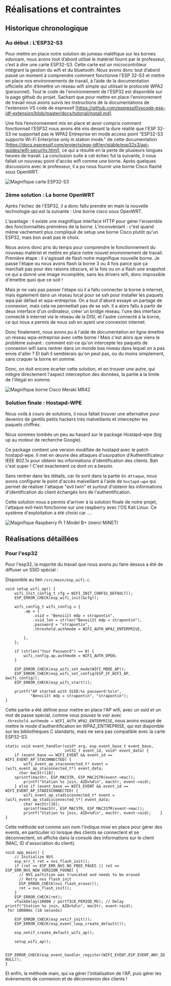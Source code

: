 # Réalisations et contraintes

## Historique chronologique

### Au début : L'ESP32-S3

Pour mettre en place notre solution de jumeau maléfique sur les bornes eduroam, nous avons tout d’abord utilisé le matériel fourni par le professeur, c’est à dire une carte ESP32-S3. Cette carte est un microcontrôleur intégrant la gestion du wifi et du bluetooth. Nous avons donc tout d’abord passé un moment à comprendre comment fonctionne l'ESP 32-S3 et mettre en place nos environnements de travail, à l’aide de la documentation officielle afin d’émettre un réseau wifi simple qui utilisait le protocole WPA2 (personnel). Tout le code de l'environnement de l'ESP32 est disponible sur la page github du projet. Sachant que pour mettre en place l'environement de travail nous avons suivis les instructions de la documentations de l'extension VS code de espressif [https://github.com/espressif/vscode-esp-idf-extension/blob/master/docs/tutorial/install.md].

Une fois l’environnement mis en place et avoir compris comment fonctionnait l’ESP32 nous avons été mis devant la dure réalité que l'ESP 32-S3 ne supportait pas le WPA2 Entreprise en mode access point "ESP32-S3 supports Wi-Fi Enterprise only in station mode." de cette documentation [https://docs.espressif.com/projects/esp-idf/en/stable/esp32s3/api-guides/wifi-security.html], ce qui a résulté en la perte de plusieurs longues heures de travail. La conclusion suite à cet échec fut la suivante, il nous fallait un nouveau point d'accès wifi comme une borne. Après quelques discussions avec le professeur, il a pu nous fournir une borne Cisco flashé sous OpenWRT.
    
![Magnifique carte ESP32-S3](files/esp32-S3.jpg)

### 2ème solution : La borne OpenWRT

Après l'échec de l'ESP32, il a donc fallu prendre en main la nouvelle technologie qui est la suivante : Une borne cisco sous OpenWRT.

L'avantage : il existe une magnifique interface HTTP pour gérer l'ensemble des fonctionnalités premières de la borne.
L'inconvéniant : c'est quand même vachement plus compliqué de setup une borne Cisco plutôt qu'un ESP32, mais bon avait pas le choix.

Nous avons donc pris du temps pour comprendre le fonctionnement du nouveau matériel et mettre en place notre nouvel environnement de travail. Première étape : il s'agissait de flash notre magnifique nouvelle borne. Je passe l'étape ou nous avons flash la borne 3 ou 4 fois parce que ça marchait pas pour des raisons obscurs, et la fois ou on a flash une snapshot ce qui a donné une image incomplète, sans les drivers wifi, donc impossible d'émettre quoi que ce soit !

Mais je ne vais pas passer l'étape où il a fallu connecter la borne à internet, mais également dans un réseau local pour se ssh pour installer les paquets wpa par défaut et wpa-entreprise. On a tout d'abord essayé un partage de connexion, mais cela ne permettait pas de se ssh. Il a alors fallu à partir de deux interface d'un ordinateur, créer un bridge réseau, l'une des interface connecté à internet via le réseau de la DISI, et l'autre connecté à la borne, ce qui nous a permis de nous ssh en ayant une connexion internet.

Donc finalement, nous avons pu à l'aide de documentation en ligne émettre un réseau wpa-entreprise avec cette borne ! Mais c'est alors que viens le problème suivant : comment est-ce qu'on intercepte les paquets de connexion wifi sans rentrer dans un monde bas niveau dans lequel on a pas envie d'aller ? Et bah il semblerais qu'on peut pas, ou du moins simplement, sans craquer la borne en somme.

Donc, on doit encore écarter cette solution, et en trouver une autre, qui intègre directement l'aspect interception des données, la partie à la limite de l'illégal en somme.

![Magnifique borne Cisco Meraki MR42](files/meraki-mr42.jpg)


### Solution finale : Hostapd-WPE

Nous voilà à cours de solutions, il nous fallait trouver une alternative pour devenirs de gentils petits hackers très malveillants et intercepter les paquets chiffrés. 

Nous sommes tombés un peu au hasard sur le package Hostapd-wpe (big up au moteur de recherche Google).

Ce package contient une version modifiée de hostapd avec le patch hostapd-wpe. Il met en œuvre des attaques d'usurpation d'Authentificateur IEEE 802.1x pour obtenir les informations d'identification des clients. Bah c'est super ! C'est exactement ce dont on a besoin.

Sans rentrer dans les détails, car ils sont dans la partie `03-Attaque`, nous avons configurer le point d'accès malveillant à l'aide de `hostapd-wpe` qui permet de réaliser l'attaque "evil twin" et surtout d'obtenir les informations d'identification du client échangés lors de l'authentification.

Cette solution nous a permis d'arriver à la solution finale de notre projet, l'attaque evil-twin fonctionne sur une raspberry avec l'OS Kali Linux. Ce système d'exploitation a été choisi car .... 

![Magnifique Raspberry Pi 1 Model B+ (merci MiNET)](files/raspberry-pi-1.jpg)


## Réalisations détaillées

### Pour l'esp32

Pour l'esp32, la majorité du travail que nous avons pu faire dessus a été de diffuser un SSID spécial : 

Disponible au lien `/src/main/esp_wifi.c`.

```
void setup_wifi_ap() {
    wifi_init_config_t cfg = WIFI_INIT_CONFIG_DEFAULT();
    ESP_ERROR_CHECK(esp_wifi_init(&cfg));

    wifi_config_t wifi_config = {
        .ap = {
            .ssid = "Benoiïît mdp = strapontin",
            .ssid_len = strlen("Benoiïît mdp = strapontin"),
            .password = "strapontin",
            .threshold.authmode = WIFI_AUTH_WPA2_ENTERPRISE,

        },
    };

    if (strlen("Your Password") == 0) {
        wifi_config.ap.authmode = WIFI_AUTH_OPEN;
    }

    ESP_ERROR_CHECK(esp_wifi_set_mode(WIFI_MODE_AP));
    ESP_ERROR_CHECK(esp_wifi_set_config(ESP_IF_WIFI_AP, &wifi_config));
    ESP_ERROR_CHECK(esp_wifi_start());

    printf("AP started with SSID:%s password:%s\n",
           "Benoiïît mdp = strapontin", "strapontin");
}
```

Cette partie a été définie pour mettre en place l'AP wifi, avec un ssid et un mot de passe spécial, comme vous pouvez le voir avec `.threshold.authmode = WIFI_AUTH_WPA2_ENTERPRISE`, nous avons essayé de mettre le mode d'authentification en WPA2_ENTREPRISE, qui est disponible sur les bibliothèques C standarts, mais ne sera pas compatible avec la carte ESP32-S3.

```
static void event_handler(void* arg, esp_event_base_t event_base,
                          int32_t event_id, void* event_data) {
    if (event_base == WIFI_EVENT && event_id == WIFI_EVENT_AP_STACONNECTED) {
        wifi_event_ap_staconnected_t* event = (wifi_event_ap_staconnected_t*) event_data;
      char macStr[18];
    sprintf(macStr, ESP_MACSTR, ESP_MAC2STR(event->mac));
        printf("Station %s join, AID=%d\n", macStr, event->aid);    
    } else if (event_base == WIFI_EVENT && event_id == WIFI_EVENT_AP_STADISCONNECTED) {
        wifi_event_ap_stadisconnected_t* event = (wifi_event_ap_stadisconnected_t*) event_data;
        char macStr[18];
        sprintf(macStr, ESP_MACSTR, ESP_MAC2STR(event->mac));
        printf("Station %s join, AID=%d\n", macStr, event->aid);    }
}
```

Cette méthode est comme son nom l'indique mise en place pour gérer des events, en particulier ici lorsque des clients se connectent et se déconnectent, on affiche dans la console des informations sur le client (MAC, ID d'association du client).

```
void app_main() {
    // Initialize NVS
    esp_err_t ret = nvs_flash_init();
    if (ret == ESP_ERR_NVS_NO_FREE_PAGES || ret == ESP_ERR_NVS_NEW_VERSION_FOUND) {
      // NVS partition was truncated and needs to be erased
      // Retry nvs_flash_init
      ESP_ERROR_CHECK(nvs_flash_erase());
      ret = nvs_flash_init();
    }
    ESP_ERROR_CHECK(ret);
    vTaskDelay(10000 / portTICK_PERIOD_MS); // Delay        printf("Station %s join, AID=%d\n", macStr, event->aid);    
 for 10000ms (10 seconds)

    ESP_ERROR_CHECK(esp_netif_init());
    ESP_ERROR_CHECK(esp_event_loop_create_default());

    esp_netif_create_default_wifi_ap();

    setup_wifi_ap();

    ESP_ERROR_CHECK(esp_event_handler_register(WIFI_EVENT,ESP_EVENT_ANY_ID,&event_handler, NULL));
}
```

Et enfin, la méthode main, qui va gérer l'initialisation de l'AP, puis gérer les évènements de connexion et de déconnexion des clients !






